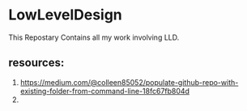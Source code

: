 # LowLevelDesign
This Repostary Contains all my work involving LLD.

## resources: 
1. https://medium.com/@colleen85052/populate-github-repo-with-existing-folder-from-command-line-18fc67fb804d
2. 